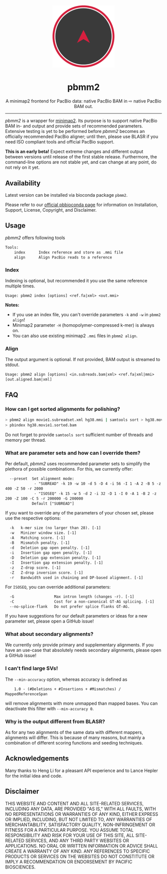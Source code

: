 <h1 align="center"><img width="200px" src="img/pbmm2.png"/></h1>
<h1 align="center">pbmm2</h1>
<p align="center">A minimap2 frontend for PacBio data:
native PacBio BAM in ⇨ native PacBio BAM out.</p>

***

_pbmm2_ is a wrapper for [minimap2](https://github.com/lh3/minimap2).
Its purpose is to support native PacBio BAM in- and output and provide sets of
recommended parameters. Extensive testing is yet to be performed before _pbmm2_
becomes an officially recommended PacBio aligner; until then, please use BLASR
if you need ISO compliant tools and official PacBio support.

**This is an early beta!** Expect extreme changes and different output between
versions until release of the first stable release.
Furthermore, the command-line options are not stable yet,
and can change at any point, do not rely on it yet.

## Availability
Latest version can be installed via bioconda package `pbmm2`.

Please refer to our [official pbbioconda page](https://github.com/PacificBiosciences/pbbioconda)
for information on Installation, Support, License, Copyright, and Disclaimer.

## Usage
_pbmm2_ offers following tools

```
Tools:
    index      Index reference and store as .mmi file
    align      Align PacBio reads to a reference
```

### Index
Indexing is optional, but recommended it you use the same reference multiple times.
```
Usage: pbmm2 index [options] <ref.fa|xml> <out.mmi>
```

**Notes:**
 - If you use an index file, you can't override parameters `-k` and `-w` in `pbmm2 align`!
 - Minimap2 parameter `-H` (homopolymer-compressed k-mer) is always on.
 - You can also use existing minimap2 `.mmi` files in `pbmm2 align`.

### Align
The output argument is optional. If not provided, BAM output is streamed to stdout.
```
Usage: pbmm2 align [options] <in.subreads.bam|xml> <ref.fa|xml|mmi> [out.aligned.bam|xml]
```

## FAQ
### How can I get sorted alignments for polishing?
```sh
> pbmm2 align movie1.subreadset.xml hg38.mmi | samtools sort > hg38.movie1.sorted.bam
> pbindex hg38.movie1.sorted.bam
```
Do not forget to provide `samtools sort` sufficient number of threads and memory
per thread.

### What are parameter sets and how can I override them?
Per default, _pbmm2_ uses recommended parameter sets to simplify the plethora
of possible combinations. For this, we currently offer:

```
  --preset  Set alignment mode:
             - "SUBREAD" -k 19 -w 10 -d 5 -D 4 -i 56 -I 1 -A 2 -B 5 -z 400 -Z 50 -r 2000
             - "ISOSEQ" -k 15 -w 5 -d 2 -i 32 -D 1 -I 0 -A 1 -B 2 -z 200 -Z 100 -C 5 -r 200000 -G 200000
            Default ["SUBREAD"]
```

If you want to override any of the parameters of your chosen set,
please use the respective options:

```
  -k   k-mer size (no larger than 28). [-1]
  -w   Minizer window size. [-1]
  -A   Matching score. [-1]
  -B   Mismatch penalty. [-1]
  -d   Deletion gap open penalty. [-1]
  -i   Insertion gap open penalty. [-1]
  -D   Deletion gap extension penalty. [-1]
  -I   Insertion gap extension penalty. [-1]
  -z   Z-drop score. [-1]
  -Z   Z-drop inversion score. [-1]
  -r   Bandwidth used in chaining and DP-based alignment. [-1]
```

For `ISOSEQ`, you can override additional parameters:

```
  -G                  Max intron length (changes -r). [-1]
  -C                  Cost for a non-canonical GT-AG splicing. [-1]
  --no-splice-flank   Do not prefer splice flanks GT-AG.
  ```

If you have suggestions for our default parameters or ideas for a new
parameter set, please open a GitHub issue!

### What about secondary alignments?
We currently only provide primary and supplementary alignments. If you have an
use-case that absolutely needs secondary alignments, please open a GitHub issue!

### I can't find large SVs!
The `--min-accuracy` option, whereas accuracy is defined as

```
    1.0 - (#Deletions + #Insertions + #Mismatches) / MappedReferenceSpan
```

will remove alignments with more unmapped than mapped bases.
You can deactivate this filter with `--min-accuracy 0`.

### Why is the output different from BLASR?
As for any two alignments of the same data with different mappers, alignments
will differ. This is because of many reasons, but mainly a combination of
different scoring functions and seeding techniques.

## Acknowledgements
Many thanks to Heng Li for a pleasant API experience and
to Lance Hepler for the initial idea and code.

## Disclaimer
THIS WEBSITE AND CONTENT AND ALL SITE-RELATED SERVICES, INCLUDING ANY DATA, ARE PROVIDED "AS IS," WITH ALL FAULTS, WITH NO REPRESENTATIONS OR WARRANTIES OF ANY KIND, EITHER EXPRESS OR IMPLIED, INCLUDING, BUT NOT LIMITED TO, ANY WARRANTIES OF MERCHANTABILITY, SATISFACTORY QUALITY, NON-INFRINGEMENT OR FITNESS FOR A PARTICULAR PURPOSE. YOU ASSUME TOTAL RESPONSIBILITY AND RISK FOR YOUR USE OF THIS SITE, ALL SITE-RELATED SERVICES, AND ANY THIRD PARTY WEBSITES OR APPLICATIONS. NO ORAL OR WRITTEN INFORMATION OR ADVICE SHALL CREATE A WARRANTY OF ANY KIND. ANY REFERENCES TO SPECIFIC PRODUCTS OR SERVICES ON THE WEBSITES DO NOT CONSTITUTE OR IMPLY A RECOMMENDATION OR ENDORSEMENT BY PACIFIC BIOSCIENCES.
